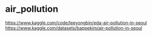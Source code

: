 # air_pollution
https://www.kaggle.com/code/leeyongbin/eda-air-pollution-in-seoul
https://www.kaggle.com/datasets/bappekim/air-pollution-in-seoul
